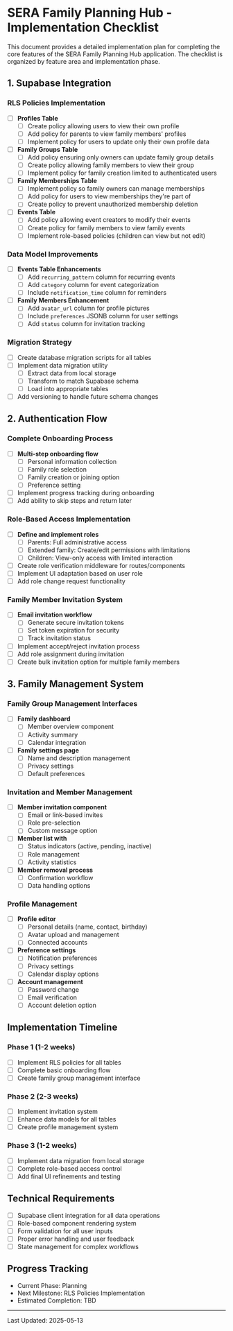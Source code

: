 
# SERA Family Planning Hub - Implementation Checklist

This document provides a detailed implementation plan for completing the core features of the SERA Family Planning Hub application. The checklist is organized by feature area and implementation phase.

## 1. Supabase Integration

### RLS Policies Implementation
- [ ] **Profiles Table**
  - [ ] Create policy allowing users to view their own profile
  - [ ] Add policy for parents to view family members' profiles
  - [ ] Implement policy for users to update only their own profile data
  
- [ ] **Family Groups Table**
  - [ ] Add policy ensuring only owners can update family group details
  - [ ] Create policy allowing family members to view their group
  - [ ] Implement policy for family creation limited to authenticated users

- [ ] **Family Memberships Table**
  - [ ] Implement policy so family owners can manage memberships
  - [ ] Add policy for users to view memberships they're part of
  - [ ] Create policy to prevent unauthorized membership deletion

- [ ] **Events Table**
  - [ ] Add policy allowing event creators to modify their events
  - [ ] Create policy for family members to view family events
  - [ ] Implement role-based policies (children can view but not edit)

### Data Model Improvements
- [ ] **Events Table Enhancements**
  - [ ] Add `recurring_pattern` column for recurring events
  - [ ] Add `category` column for event categorization
  - [ ] Include `notification_time` column for reminders

- [ ] **Family Members Enhancement**
  - [ ] Add `avatar_url` column for profile pictures
  - [ ] Include `preferences` JSONB column for user settings
  - [ ] Add `status` column for invitation tracking

### Migration Strategy
- [ ] Create database migration scripts for all tables
- [ ] Implement data migration utility
  - [ ] Extract data from local storage
  - [ ] Transform to match Supabase schema
  - [ ] Load into appropriate tables
- [ ] Add versioning to handle future schema changes

## 2. Authentication Flow

### Complete Onboarding Process
- [ ] **Multi-step onboarding flow**
  - [ ] Personal information collection
  - [ ] Family role selection
  - [ ] Family creation or joining option
  - [ ] Preference setting
- [ ] Implement progress tracking during onboarding
- [ ] Add ability to skip steps and return later

### Role-Based Access Implementation
- [ ] **Define and implement roles**
  - [ ] Parents: Full administrative access
  - [ ] Extended family: Create/edit permissions with limitations
  - [ ] Children: View-only access with limited interaction
- [ ] Create role verification middleware for routes/components
- [ ] Implement UI adaptation based on user role
- [ ] Add role change request functionality

### Family Member Invitation System
- [ ] **Email invitation workflow**
  - [ ] Generate secure invitation tokens
  - [ ] Set token expiration for security
  - [ ] Track invitation status
- [ ] Implement accept/reject invitation process
- [ ] Add role assignment during invitation
- [ ] Create bulk invitation option for multiple family members

## 3. Family Management System

### Family Group Management Interfaces
- [ ] **Family dashboard**
  - [ ] Member overview component
  - [ ] Activity summary
  - [ ] Calendar integration
- [ ] **Family settings page**
  - [ ] Name and description management
  - [ ] Privacy settings
  - [ ] Default preferences

### Invitation and Member Management
- [ ] **Member invitation component**
  - [ ] Email or link-based invites
  - [ ] Role pre-selection
  - [ ] Custom message option
- [ ] **Member list with**
  - [ ] Status indicators (active, pending, inactive)
  - [ ] Role management
  - [ ] Activity statistics
- [ ] **Member removal process**
  - [ ] Confirmation workflow
  - [ ] Data handling options

### Profile Management
- [ ] **Profile editor**
  - [ ] Personal details (name, contact, birthday)
  - [ ] Avatar upload and management
  - [ ] Connected accounts
- [ ] **Preference settings**
  - [ ] Notification preferences
  - [ ] Privacy settings
  - [ ] Calendar display options
- [ ] **Account management**
  - [ ] Password change
  - [ ] Email verification
  - [ ] Account deletion option

## Implementation Timeline

### Phase 1 (1-2 weeks)
- [ ] Implement RLS policies for all tables
- [ ] Complete basic onboarding flow
- [ ] Create family group management interface

### Phase 2 (2-3 weeks)
- [ ] Implement invitation system
- [ ] Enhance data models for all tables
- [ ] Create profile management system

### Phase 3 (1-2 weeks)
- [ ] Implement data migration from local storage
- [ ] Complete role-based access control
- [ ] Add final UI refinements and testing

## Technical Requirements

- [ ] Supabase client integration for all data operations
- [ ] Role-based component rendering system
- [ ] Form validation for all user inputs
- [ ] Proper error handling and user feedback
- [ ] State management for complex workflows

## Progress Tracking

- Current Phase: Planning
- Next Milestone: RLS Policies Implementation
- Estimated Completion: TBD

---

Last Updated: 2025-05-13

